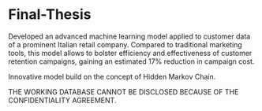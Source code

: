 # Final-Thesis
Developed an advanced machine learning model applied to customer data of a prominent Italian retail company. Compared to traditional marketing tools, this model allows to bolster efficiency and effectiveness of customer retention campaigns, gaining an estimated 17% reduction in campaign cost.

Innovative model build on the concept of Hidden Markov Chain.

THE WORKING DATABASE CANNOT BE DISCLOSED BECAUSE OF THE CONFIDENTIALITY AGREEMENT.
